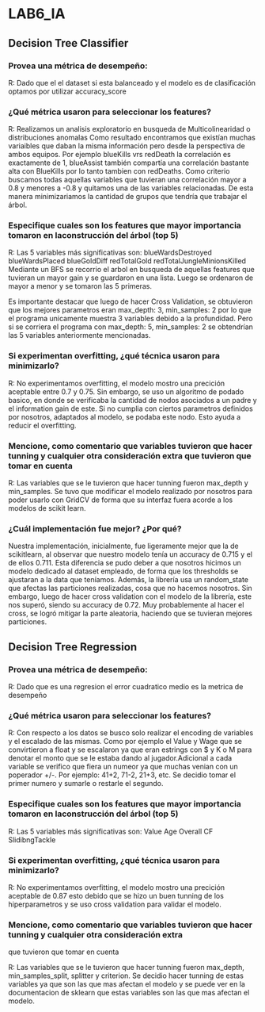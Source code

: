 # LAB6_IA

## Decision Tree Classifier

### Provea una métrica de desempeño:

R: Dado que el el dataset si esta balanceado y el modelo es de clasificación optamos por utilizar accuracy_score

### ¿Qué métrica usaron para seleccionar los features?

R: Realizamos un analisis exploratorio en busqueda de Multicolinearidad o distribuciones anomalas
Como resultado encontramos que existían muchas variaibles que daban la misma información pero desde 
la perspectiva de ambos equipos. Por ejemplo blueKills vrs redDeath la correlación es exactamente de 1,
blueAssist también compartía una correlación bastante alta con BlueKills por lo tanto tambien con redDeaths.
Como criterio buscamos todas aquellas variables que tuvieran una correlación mayor a 0.8 y menores a -0.8
y quitamos una de las variables relacionadas. De esta manera minimizariamos la cantidad de grupos 
que tendría que trabajar el árbol.

### Especifique cuales son los features que mayor importancia tomaron en laconstrucción del árbol (top 5)

R: Las 5 variables más significativas son: blueWardsDestroyed blueWardsPlaced blueGoldDiff  redTotalGold redTotalJungleMinionsKilled
Mediante un BFS se recorrio el arbol en busqueda de aquellas features que tuvieran un mayor gain
y se guardaron en una lista. Luego se ordenaron de mayor a menor y se tomaron las 5 primeras.

Es importante destacar que luego de hacer Cross Validation, se obtuvieron que los mejores parametros eran 
max_depth: 3, min_samples: 2 por lo que el programa unicamente muestra 3 variables debido a la profundidad.
Pero si se corriera el programa con max_depth: 5, min_samples: 2 se obtendrían las 5 variables anteriormente mencionadas.
    
### Si experimentan overfitting, ¿qué técnica usaron para minimizarlo?

R: No experimentamos overfitting, el modelo mostro una precición aceptable entre 0.7 y 0.75.
   Sin embargo, se uso un algoritmo de podado basico, en donde se verificaba la cantidad de nodos
   asociados a un padre y el information gain de este. Si no cumplia con ciertos parametros
   definidos por nosotros, adaptados al modelo, se podaba este nodo. Esto ayuda a reducir el 
   overfitting.

### Mencione, como comentario que variables tuvieron que hacer tunning y cualquier otra consideración extra que tuvieron que tomar en cuenta

R: Las variables que se le tuvieron que hacer tunning fueron max_depth y min_samples. Se tuvo que modificar el modelo realizado por nosotros para poder usarlo con GridCV de forma que su interfaz fuera acorde a los modelos
de scikit learn. 

### ¿Cuál implementación fue mejor? ¿Por qué?
Nuestra implementación, inicialmente, fue ligeramente mejor que la de scikitlearn, al observar que nuestro modelo tenía un accuracy de 0.715 y el de ellos 0.711. Esta diferencia se pudo deber a que nosotros hicimos un modelo
dedicado al dataset empleado, de forma que los thresholds se ajustaran a la data que teníamos. Además, la
librería usa un random_state que afectas las particiones realizadas, cosa que no hacemos nosotros.
Sin embargo, luego de hacer cross validation con el modelo de la librería, este nos superó, siendo su accuracy
de 0.72. Muy probablemente al hacer el cross, se logró mitigar la parte aleatoria, haciendo que se tuvieran
mejores particiones.


## Decision Tree Regression



### Provea una métrica de desempeño:

R: Dado que es una regresion el error cuadratico medio es la metrica de desempeño

### ¿Qué métrica usaron para seleccionar los features?

R: Con respecto a los datos se busco solo realizar el encoding de variables y el escalado de las mismas.
    Como por ejemplo el Value y Wage que se convirtieron a float y se escalaron ya que eran estrings con $ y K o M para denotar
    el monto que se le estaba dando al jugador.Adicional a cada variable se verifico que fiera un numeor ya que muchas venian con
    un poperador +/-. Por ejemplo: 41+2, 71-2, 21+3, etc. Se decidio tomar el primer numero y sumarle o restarle el segundo.

### Especifique cuales son los features que mayor importancia tomaron en laconstrucción del árbol (top 5)

R: Las 5 variables más significativas son: Value Age Overall CF SlidibngTackle
    
    
### Si experimentan overfitting, ¿qué técnica usaron para minimizarlo?

R: No experimentamos overfitting, el modelo mostro una precición aceptable de 0.87 esto debido 
    que se hizo un buen tunning de los hiperparametros y se uso cross validation para validar el modelo.

### Mencione, como comentario que variables tuvieron que hacer tunning y cualquier otra consideración extra
que tuvieron que tomar en cuenta

R: Las variables que se le tuvieron que hacer tunning fueron max_depth, min_samples_split, splitter y criterion.
    Se decidio hacer tunning de estas variables ya que son las que mas afectan el modelo y se puede ver en la documentacion
    de sklearn que estas variables son las que mas afectan el modelo.

